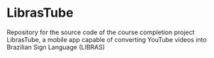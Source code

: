 # LibrasTube
Repository for the source code of the course completion project LibrasTube, a mobile app capable of converting YouTube videos into Brazilian Sign Language (LIBRAS)
